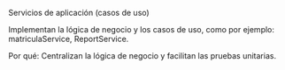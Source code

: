 Servicios de aplicación (casos de uso)

Implementan la lógica de negocio y los casos de uso, como por ejemplo: matriculaService, ReportService.

Por qué: Centralizan la lógica de negocio y facilitan las pruebas unitarias.